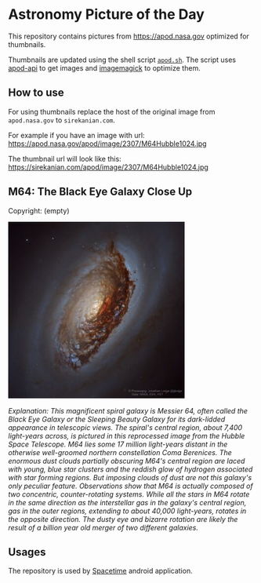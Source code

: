 # Astronomy Picture of the Day

This repository contains pictures from https://apod.nasa.gov optimized for thumbnails.

Thumbnails are updated using the shell script [`apod.sh`](apod.sh). The script
uses [apod-api](https://github.com/nasa/apod-api) to get images and [imagemagick](https://imagemagick.org) to
optimize them.

## How to use

For using thumbnails replace the host of the original image from `apod.nasa.gov` to `sirekanian.com`.

For example if you have an image with url:<br>
https://apod.nasa.gov/apod/image/2307/M64Hubble1024.jpg

The thumbnail url will look like this:<br>
https://sirekanian.com/apod/image/2307/M64Hubble1024.jpg

## M64: The Black Eye Galaxy Close Up

Copyright: (empty)

[![the picture of the day][1]][2]

_Explanation: This magnificent spiral galaxy is Messier 64, often called the Black Eye Galaxy or the Sleeping Beauty Galaxy for its dark-lidded appearance in telescopic views. The spiral's central region, about 7,400 light-years across, is pictured in this reprocessed image from the Hubble Space Telescope. M64 lies some 17 million light-years distant in the otherwise well-groomed northern constellation Coma Berenices. The enormous dust clouds partially obscuring M64's central region are laced with young, blue star clusters and the reddish glow of hydrogen associated with star forming regions.  But imposing clouds of dust are not this galaxy's only peculiar feature. Observations show that M64 is actually composed of two concentric, counter-rotating systems. While all the stars in M64 rotate in the same direction as the interstellar gas in the galaxy's central region, gas in the outer regions, extending to about 40,000 light-years, rotates in the opposite direction. The dusty eye and bizarre rotation are likely the result of a billion year old merger of two different galaxies._

## Usages

The repository is used by [Spacetime][3] android application.

[1]: image/2307/M64Hubble1024.jpg

[2]: https://apod.nasa.gov/apod/image/2307/M64Hubble1024.jpg

[3]: https://github.com/sirekanian/spacetime
